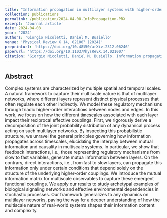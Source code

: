 ```yaml
---
title: "Information propagation in multilayer systems with higher-order interactions across timescales"
collection: publications
permalink: /publication/2024-04-08-InfoPropagation-PRX
excerpt: 'Journal article'
date: 2024-04-08
year: '2024'
authors: 'Giorgio Nicoletti, Daniel M. Busiello'
venue: 'Physical Review X 14, 021007 (2024)'
preprinturl: 'https://doi.org/10.48550/arXiv.2312.06246'
paperurl: 'https://doi.org/10.1103/PhysRevX.14.021007'
citation: 'Giorgio Nicoletti, Daniel M. Busiello. Information propagation in multilayer systems with higher-order interactions across timescales. in press, Physical Review X 14, 021007 (2024).'
---
```


## Abstract
Complex systems are characterized by multiple spatial and temporal scales. A natural framework to capture their multiscale nature is that of multilayer networks, where different layers represent distinct physical processes that often regulate each other indirectly. We model these regulatory mechanisms through triadic higher-order interactions between nodes and edges. In this work, we focus on how the different timescales associated with each layer impact their reciprocal effective couplings. First, we rigorously derive a decomposition of the joint probability distribution of any dynamical process acting on such multilayer networks. By inspecting this probabilistic structure, we unravel the general principles governing how information propagates across timescales, elucidating the interplay between mutual information and causality in multiscale systems. In particular, we show that feedback interactions, i.e., those representing regulatory mechanisms from slow to fast variables, generate mutual information between layers. On the contrary, direct interactions, i.e., from fast to slow layers, can propagate this information only under certain conditions that depend solely on the structure of the underlying higher-order couplings. We introduce the mutual information matrix for multiscale observables to capture these emergent functional couplings. We apply our results to study archetypal examples of biological signaling networks and effective environmental dependencies in stochastic processes. Our framework generalizes to any dynamics on multilayer networks, paving the way for a deeper understanding of how the multiscale nature of real-world systems shapes their information content and complexity.

